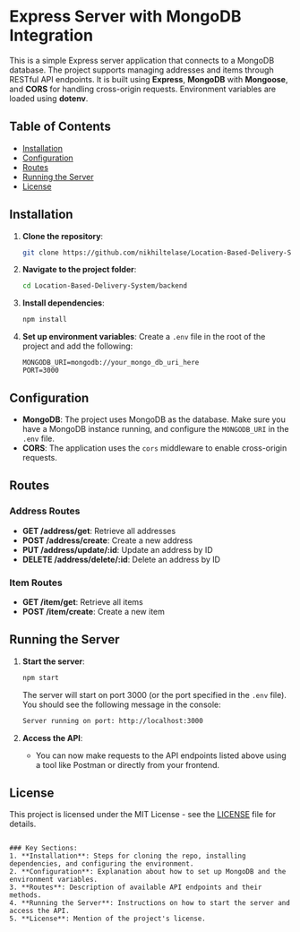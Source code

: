 # Express Server with MongoDB Integration

This is a simple Express server application that connects to a MongoDB database. The project supports managing addresses and items through RESTful API endpoints. It is built using **Express**, **MongoDB** with **Mongoose**, and **CORS** for handling cross-origin requests. Environment variables are loaded using **dotenv**.

## Table of Contents
- [Installation](#installation)
- [Configuration](#configuration)
- [Routes](#routes)
- [Running the Server](#running-the-server)
- [License](#license)

## Installation

1. **Clone the repository**:
   ```bash
   git clone https://github.com/nikhiltelase/Location-Based-Delivery-System.git
   ```

2. **Navigate to the project folder**:
   ```bash
   cd Location-Based-Delivery-System/backend
   ```

3. **Install dependencies**:
   ```bash
   npm install
   ```

4. **Set up environment variables**:
   Create a `.env` file in the root of the project and add the following:

   ```env
   MONGODB_URI=mongodb://your_mongo_db_uri_here
   PORT=3000
   ```

## Configuration

- **MongoDB**: The project uses MongoDB as the database. Make sure you have a MongoDB instance running, and configure the `MONGODB_URI` in the `.env` file.
- **CORS**: The application uses the `cors` middleware to enable cross-origin requests.

## Routes

### Address Routes
- **GET /address/get**: Retrieve all addresses
- **POST /address/create**: Create a new address
- **PUT /address/update/:id**: Update an address by ID
- **DELETE /address/delete/:id**: Delete an address by ID

### Item Routes
- **GET /item/get**: Retrieve all items
- **POST /item/create**: Create a new item

## Running the Server

1. **Start the server**:
   ```bash
   npm start
   ```

   The server will start on port 3000 (or the port specified in the `.env` file). You should see the following message in the console:

   ```bash
   Server running on port: http://localhost:3000
   ```

2. **Access the API**: 
   - You can now make requests to the API endpoints listed above using a tool like Postman or directly from your frontend.

## License

This project is licensed under the MIT License - see the [LICENSE](LICENSE) file for details.
```

### Key Sections:
1. **Installation**: Steps for cloning the repo, installing dependencies, and configuring the environment.
2. **Configuration**: Explanation about how to set up MongoDB and the environment variables.
3. **Routes**: Description of available API endpoints and their methods.
4. **Running the Server**: Instructions on how to start the server and access the API.
5. **License**: Mention of the project's license.


